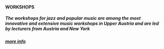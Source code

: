 #### **WORKSHOPS**
##### The workshops for jazz and popular music are among the most innovative and extensive music workshops in Upper Austria and are led by lecturers from Austria and New York
##### [more info](/workshop)